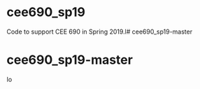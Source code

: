 # cee690_sp19

Code to support CEE 690 in Spring 2019.l# cee690_sp19-master

# cee690_sp19-master
Io

